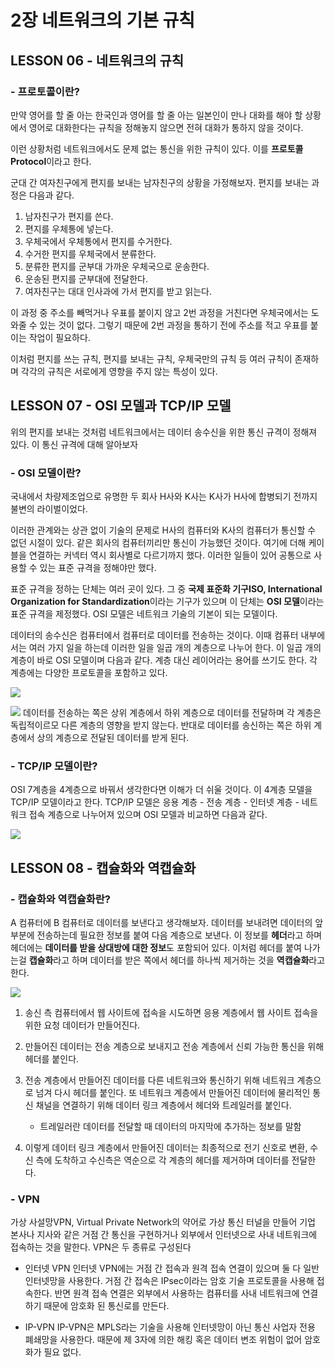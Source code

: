 # 2장 네트워크의 기본 규칙

## LESSON 06 - 네트워크의 규칙

### - 프로토콜이란?

만약 영어를 할 줄 아는 한국인과 영어를 할 줄 아는 일본인이 만나 대화를 해야 할 상황에서 영어로 대화한다는 규칙을 정해놓지 않으면 전혀 대화가 통하지 않을 것이다.

이런 상황처럼 네트워크에서도 문제 없는 통신을 위한 규칙이 있다. 이를 **프로토콜Protocol**이라고 한다. 

군대 간 여자친구에게 편지를 보내는 남자친구의 상황을 가정해보자. 편지를 보내는 과정은 다음과 같다.

>
1. 남자친구가 편지를 쓴다.
2. 편지를 우체통에 넣는다.
3. 우체국에서 우체통에서 편지를 수거한다.
4. 수거한 편지를 우체국에서 분류한다.
5. 분류한 편지를 군부대 가까운 우체국으로 운송한다.
6. 운송된 편지를 군부대에 전달한다.
7. 여자친구는 대대 인사과에 가서 편지를 받고 읽는다.

이 과정 중 주소를 빼먹거나 우표를 붙이지 않고 2번 과정을 거친다면 우체국에서는 도와줄 수 있는 것이 없다. 그렇기 때문에 2번 과정을 통하기 전에 주소를 적고 우표를 붙이는 작업이 필요하다.

이처럼 편지를 쓰는 규칙, 편지를 보내는 규칙, 우체국만의 규칙 등 여러 규칙이 존재하며 각각의 규칙은 서로에게 영향을 주지 않는 특성이 있다.

## LESSON 07 - OSI 모델과 TCP/IP 모델

위의 편지를 보내는 것처럼 네트워크에서는 데이터 송수신을 위한 통신 규격이 정해져 있다. 이 통신 규격에 대해 알아보자

### - OSI 모델이란?

국내에서 차량제조업으로 유명한 두 회사 H사와 K사는 K사가 H사에 합병되기 전까지 불변의 라이벌이었다. 

이러한 관계와는 상관 없이 기술의 문제로 H사의 컴퓨터와 K사의 컴퓨터가 통신할 수 없던 시절이 있다. 같은 회사의 컴퓨터끼리만 통신이 가능했던 것이다. 여기에 더해 케이블을 연결하는 커넥터 역시 회사별로 다르기까지 했다. 이러한 일들이 있어 공통으로 사용할 수 있는 표준 규격을 정해야만 했다.

표준 규격을 정하는 단체는 여러 곳이 있다. 그 중 **국제 표준화 기구ISO, International Organization for Standardization**이라는 기구가 있으며 이 단체는 **OSI 모델**이라는 표준 규격을 제정했다. OSI 모델은 네트워크 기술의 기본이 되는 모델이다.

데이터의 송수신은 컴퓨터에서 컴퓨터로 데이터를 전송하는 것이다. 이때 컴퓨터 내부에서는 여러 가지 일을 하는데 이러한 일을 일곱 개의 계층으로 나누어 한다. 이 일곱 개의 계층이 바로 OSI 모델이며 다음과 같다. 계층 대신 레이어라는 용어를 쓰기도 한다. 각 계층에는 다양한 프로토콜을 포함하고 있다.

![](https://images.velog.io/images/gshduet/post/6c8b819a-77bd-47bb-a73e-2dff7ea71783/image.png)

![](https://images.velog.io/images/gshduet/post/7c0fac3d-a814-40ad-9cba-1379606f43bd/image.png)
데이터를 전송하는 쪽은 상위 계층에서 하위 계층으로 데이터를 전달하며 각 계층은 독립적이르모 다른 계층의 영향을 받지 않는다. 반대로 데이터를 송신하는 쪽은 하위 계층에서 상의 계층으로 전달된 데이터를 받게 된다.

### - TCP/IP 모델이란?

OSI 7계층을 4계층으로 바꿔서 생각한다면 이해가 더 쉬울 것이다. 이 4계층 모델을 TCP/IP 모델이라고 한다. TCP/IP 모델은 응용 계층 - 전송 계층 - 인터넷 계층 - 네트워크 접속 계층으로 나누어져 있으며 OSI 모델과 비교하면 다음과 같다.

![](https://images.velog.io/images/gshduet/post/23f74e04-55dd-4ab9-9691-b4f89cf6c5ad/image.png)

## LESSON 08 - 캡슐화와 역캡슐화

### - 캡슐화와 역캡슐화란?

A 컴퓨터에 B 컴퓨터로 데이터를 보낸다고 생각해보자. 데이터를 보내려면 데이터의 앞부분에 전송하는데 필요한 정보를 붙여 다음 계층으로 보낸다. 이 정보를 **헤더**라고 하며 헤더에는 **데이터를 받을 상대방에 대한 정보**도 포함되어 있다. 이처럼 헤더를 붙여 나가는걸 **캡슐화**라고 하며 데이터를 받은 쪽에서 헤더를 하나씩 제거하는 것을 **역캡슐화**라고 한다.

![](https://images.velog.io/images/gshduet/post/72645de1-c41f-4abf-b521-ae358a503f44/image.png)

1. 송신 측 컴퓨터에서 웹 사이트에 접속을 시도하면 응용 계층에서 웹 사이트 접속을 위한 요청 데이터가 만들어진다.

2. 만들어진 데이터는 전송 계층으로 보내지고 전송 계층에서 신뢰 가능한 통신을 위해 헤더를 붙인다.

3. 전송 계층에서 만들어진 데이터를 다른 네트워크와 통신하기 위해 네트워크 계층으로 넘겨 다시 헤더를 붙인다. 또 네트워크 계층에서 만들어진 데이터에 물리적인 통신 채널을 연결하기 위해 데이터 링크 계층에서 헤더와 트레일러를 붙인다.
	* 트레일러란 데이터를 전달할 때 데이터의 마지막에 추가하는 정보를 말함
    
4. 이렇게 데이터 링크 계층에서 만들어진 데이터는 최종적으로 전기 신호로 변환, 수신 측에 도착하고 수신측은 역순으로 각 계층의 헤더를 제거하며 데이터를 전달한다.

### - VPN

가상 사설망VPN, Virtual Private Network의 약어로 가상 통신 터널을 만들어 기업 본사나 지사와 같은 거점 간 통신을 구현하거나 외부에서 인터넷으로 사내 네트워크에 접속하는 것을 말한다. VPN은 두 종류로 구성된다

* 인터넷 VPN
인터넷 VPN에는 거점 간 접속과 원격 접속 연결이 있으며 둘 다 일반 인터넷망을 사용한다. 거점 간 접속은 IPsec이라는 암호 기술 프로토콜을 사용해 접속한다. 반면 원격 접속 연결은 외부에서 사용하는 컴퓨터를 사내 네트워크에 연결하기 때문에 암호화 된 통신로를 만든다.

* IP-VPN
IP-VPN은 MPLS라는 기술을 사용해 인터넷망이 아닌 통신 사업자 전용 폐쇄망을 사용한다. 때문에 제 3자에 의한 해킹 혹은 데이터 변조 위험이 없어 암호화가 필요 없다.
